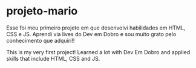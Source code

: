 # projeto-mario

Esse foi meu primeiro projeto em que desenvolvi habilidades em HTML, CSS e JS. Aprendi via lives do Dev em Dobro e sou muito grato pelo conhecimento que adquiri!!



This is my very first project! Learned a lot with Dev Em Dobro and applied skills that include HTML, CSS and JS.

